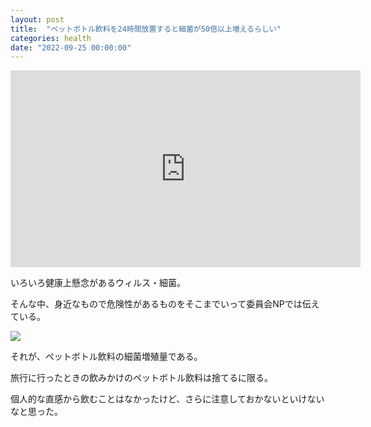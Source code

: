 ```yaml
---
layout: post
title:  "ペットボトル飲料を24時間放置すると細菌が50倍以上増えるらしい"
categories: health
date: "2022-09-25 00:00:00"
---
```


<div class="google">
<iframe width="560" height="315" src="https://www.youtube.com/embed/LZg-5D7pBPY" title="YouTube video player" frameborder="0" allow="accelerometer; autoplay; clipboard-write; encrypted-media; gyroscope; picture-in-picture" allowfullscreen></iframe>
</div>

いろいろ健康上懸念があるウィルス・細菌。

そんな中、身近なもので危険性があるものをそこまでいって委員会NPでは伝えている。


<div class="trim">
  <div class="trim__item">
    <a href="{{ site.url }}/assets/images/2022-09-25-report/15-55-10.png">
      <img class="one" src="{{ site.url }}/assets/thumbnail/2022-09-25-report/15-55-10.png">
    </a>
  </div>
</div>


それが、ペットボトル飲料の細菌増殖量である。

旅行に行ったときの飲みかけのペットボトル飲料は捨てるに限る。

個人的な直感から飲むことはなかったけど、さらに注意しておかないといけないなと思った。

